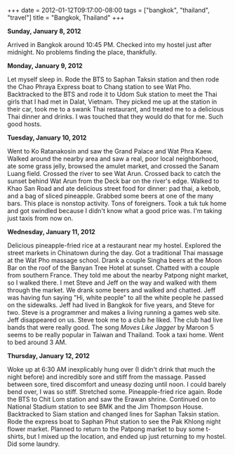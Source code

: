+++
date = 2012-01-12T09:17:00-08:00
tags = ["bangkok", "thailand", "travel"]
title = "Bangkok, Thailand"
+++

**Sunday, January 8, 2012**

Arrived in Bangkok around 10:45 PM. Checked into my hostel just after midnight. No problems finding the place, thankfully.

**Monday, January 9, 2012**

Let myself sleep in. Rode the BTS to Saphan Taksin station and then rode the Chao Phraya Express boat to Chang station to see Wat Pho. Backtracked to the BTS and rode it to Udom Suk station to meet the Thai girls that I had met in Dalat, Vietnam. They picked me up at the station in their car, took me to a swank Thai restaurant, and treated me to a delicious Thai dinner and drinks. I was touched that they would do that for me. Such good hosts.

**Tuesday, January 10, 2012**

Went to Ko Ratanakosin and saw the Grand Palace and Wat Phra Kaew. Walked around the nearby area and saw a real, poor local neighborhood, ate some grass jelly, browsed the amulet market, and crossed the Sanam Luang field. Crossed the river to see Wat Arun. Crossed back to catch the sunset behind Wat Arun from the Deck bar on the river's edge. Walked to Khao San Road and ate delicious street food for dinner: pad thai, a kebob, and a bag of sliced pineapple. Grabbed some beers at one of the many bars. This place is nonstop activity. Tons of foreigners. Took a tuk tuk home and got swindled because I didn't know what a good price was. I'm taking just taxis from now on.

**Wednesday, January 11, 2012**

Delicious pineapple-fried rice at a restaurant near my hostel. Explored the street markets in Chinatown during the day. Got a traditional Thai massage at the Wat Pho massage school. Drank a couple Singha beers at the Moon Bar on the roof of the Banyan Tree Hotel at sunset. Chatted with a couple from southern France. They told me about the nearby Patpong night market, so I walked there. I met Steve and Jeff on the way and walked with them through the market. We drank some beers and walked and chatted. Jeff was having fun saying "Hi, white people" to all the white people he passed on the sidewalks. Jeff had lived in Bangkok for five years, and Steve for two. Steve is a programmer and makes a living running a games web site. Jeff disappeared on us. Steve took me to a club he liked. The club had live bands that were really good. The song *Moves Like Jagger* by Maroon 5 seems to be really popular in Taiwan and Thailand. Took a taxi home. Went to bed around 3 AM.

**Thursday, January 12, 2012**

Woke up at 6:30 AM inexplicably hung over (I didn't drink that much the night before) and incredibly sore and stiff from the massage. Passed between sore, tired discomfort and uneasy dozing until noon. I could barely bend over, I was so stiff. Stretched some. Pineapple-fried rice again. Rode the BTS to Chit Lom station and saw the Erawan shrine. Continued on to National Stadium station to see BMK and the Jim Thompson House. Backtracked to Siam station and changed lines for Saphan Taksin station. Rode the express boat to Saphan Phut station to see the Pak Khlong night flower market. Planned to return to the Patpong market to buy some t-shirts, but I mixed up the location, and ended up just returning to my hostel. Did some laundry.
